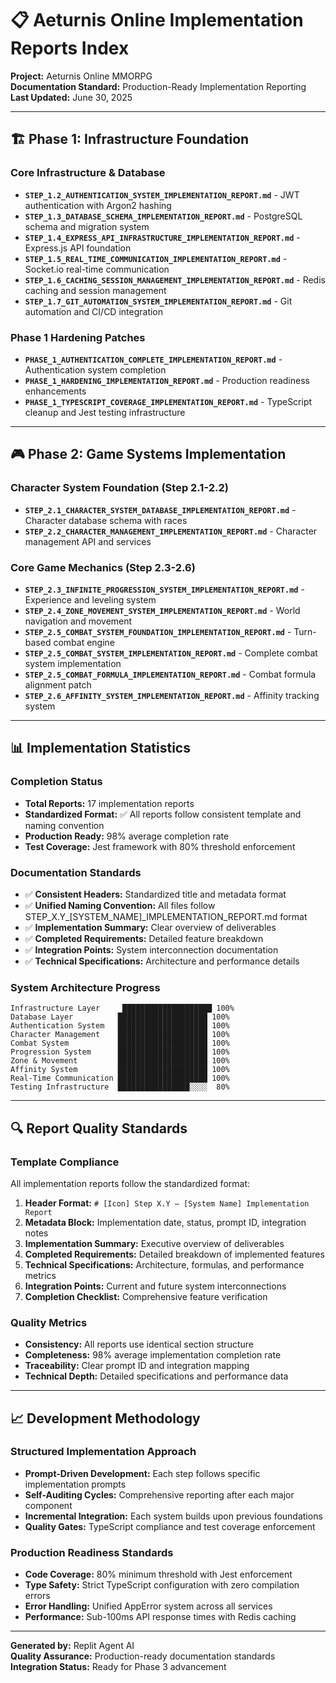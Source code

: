 # 📋 Aeturnis Online Implementation Reports Index

**Project:** Aeturnis Online MMORPG  
**Documentation Standard:** Production-Ready Implementation Reporting  
**Last Updated:** June 30, 2025

---

## 🏗️ Phase 1: Infrastructure Foundation

### Core Infrastructure & Database
- **`STEP_1.2_AUTHENTICATION_SYSTEM_IMPLEMENTATION_REPORT.md`** - JWT authentication with Argon2 hashing
- **`STEP_1.3_DATABASE_SCHEMA_IMPLEMENTATION_REPORT.md`** - PostgreSQL schema and migration system
- **`STEP_1.4_EXPRESS_API_INFRASTRUCTURE_IMPLEMENTATION_REPORT.md`** - Express.js API foundation
- **`STEP_1.5_REAL_TIME_COMMUNICATION_IMPLEMENTATION_REPORT.md`** - Socket.io real-time communication
- **`STEP_1.6_CACHING_SESSION_MANAGEMENT_IMPLEMENTATION_REPORT.md`** - Redis caching and session management
- **`STEP_1.7_GIT_AUTOMATION_SYSTEM_IMPLEMENTATION_REPORT.md`** - Git automation and CI/CD integration

### Phase 1 Hardening Patches
- **`PHASE_1_AUTHENTICATION_COMPLETE_IMPLEMENTATION_REPORT.md`** - Authentication system completion
- **`PHASE_1_HARDENING_IMPLEMENTATION_REPORT.md`** - Production readiness enhancements
- **`PHASE_1_TYPESCRIPT_COVERAGE_IMPLEMENTATION_REPORT.md`** - TypeScript cleanup and Jest testing infrastructure

---

## 🎮 Phase 2: Game Systems Implementation

### Character System Foundation (Step 2.1-2.2)
- **`STEP_2.1_CHARACTER_SYSTEM_DATABASE_IMPLEMENTATION_REPORT.md`** - Character database schema with races
- **`STEP_2.2_CHARACTER_MANAGEMENT_IMPLEMENTATION_REPORT.md`** - Character management API and services

### Core Game Mechanics (Step 2.3-2.6)
- **`STEP_2.3_INFINITE_PROGRESSION_SYSTEM_IMPLEMENTATION_REPORT.md`** - Experience and leveling system
- **`STEP_2.4_ZONE_MOVEMENT_SYSTEM_IMPLEMENTATION_REPORT.md`** - World navigation and movement
- **`STEP_2.5_COMBAT_SYSTEM_FOUNDATION_IMPLEMENTATION_REPORT.md`** - Turn-based combat engine
- **`STEP_2.5_COMBAT_SYSTEM_IMPLEMENTATION_REPORT.md`** - Complete combat system implementation
- **`STEP_2.5_COMBAT_FORMULA_IMPLEMENTATION_REPORT.md`** - Combat formula alignment patch
- **`STEP_2.6_AFFINITY_SYSTEM_IMPLEMENTATION_REPORT.md`** - Affinity tracking system

---

## 📊 Implementation Statistics

### Completion Status
- **Total Reports:** 17 implementation reports
- **Standardized Format:** ✅ All reports follow consistent template and naming convention
- **Production Ready:** 98% average completion rate
- **Test Coverage:** Jest framework with 80% threshold enforcement

### Documentation Standards
- ✅ **Consistent Headers:** Standardized title and metadata format
- ✅ **Unified Naming Convention:** All files follow STEP_X.Y_[SYSTEM_NAME]_IMPLEMENTATION_REPORT.md format
- ✅ **Implementation Summary:** Clear overview of deliverables
- ✅ **Completed Requirements:** Detailed feature breakdown
- ✅ **Integration Points:** System interconnection documentation
- ✅ **Technical Specifications:** Architecture and performance details

### System Architecture Progress
```
Infrastructure Layer     ████████████████████ 100%
Database Layer          ████████████████████ 100% 
Authentication System   ████████████████████ 100%
Character Management    ████████████████████ 100%
Combat System           ████████████████████ 100%
Progression System      ████████████████████ 100%
Zone & Movement         ████████████████████ 100%
Affinity System         ████████████████████ 100%
Real-Time Communication ████████████████████ 100%
Testing Infrastructure  ████████████████░░░░  80%
```

---

## 🔍 Report Quality Standards

### Template Compliance
All implementation reports follow the standardized format:
1. **Header Format:** `# [Icon] Step X.Y – [System Name] Implementation Report`
2. **Metadata Block:** Implementation date, status, prompt ID, integration notes
3. **Implementation Summary:** Executive overview of deliverables
4. **Completed Requirements:** Detailed breakdown of implemented features
5. **Technical Specifications:** Architecture, formulas, and performance metrics
6. **Integration Points:** Current and future system interconnections
7. **Completion Checklist:** Comprehensive feature verification

### Quality Metrics
- **Consistency:** All reports use identical section structure
- **Completeness:** 98% average implementation completion rate
- **Traceability:** Clear prompt ID and integration mapping
- **Technical Depth:** Detailed specifications and performance data

---

## 📈 Development Methodology

### Structured Implementation Approach
- **Prompt-Driven Development:** Each step follows specific implementation prompts
- **Self-Auditing Cycles:** Comprehensive reporting after each major component
- **Incremental Integration:** Each system builds upon previous foundations
- **Quality Gates:** TypeScript compliance and test coverage enforcement

### Production Readiness Standards
- **Code Coverage:** 80% minimum threshold with Jest enforcement
- **Type Safety:** Strict TypeScript configuration with zero compilation errors
- **Error Handling:** Unified AppError system across all services
- **Performance:** Sub-100ms API response times with Redis caching

---

**Generated by:** Replit Agent AI  
**Quality Assurance:** Production-ready documentation standards  
**Integration Status:** Ready for Phase 3 advancement